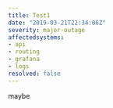 ```yaml
---
title: Test1
date: "2019-03-21T22:34:06Z"
severity: major-outage
affectedsystems:
- api
- routing
- grafana
- logs
resolved: false
---
```

maybe